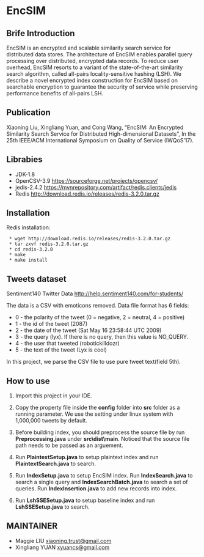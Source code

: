 # EncSIM


## Brife Introduction
EncSIM is an encrypted and scalable similarity search service for distributed data stores. The architecture of EncSIM enables parallel query processing over distributed, encrypted data records. To reduce user overhead, EncSIM resorts to a variant of the state-of-the-art similarity search algorithm, called all-pairs locality-sensitive hashing (LSH). We describe a novel encrypted index construction for EncSIM based on searchable encryption to guarantee the security of service while preserving performance benefits of all-pairs LSH.

## Publication
Xiaoning Liu, Xingliang Yuan, and Cong Wang, “EncSIM: An Encrypted Similarity Search Service for Distributed High-dimensional Datasets”, In the 25th IEEE/ACM International Symposium on Quality of Service (IWQoS’17).

## Librabies
- JDK-1.8
- OpenCSV-3.9 https://sourceforge.net/projects/opencsv/
- jedis-2.4.2 https://mvnrepository.com/artifact/redis.clients/jedis
- Redis http://download.redis.io/releases/redis-3.2.0.tar.gz

## Installation
Redis installation:

```
 * wget http://download.redis.io/releases/redis-3.2.0.tar.gz
 * tar zxvf redis-3.2.0.tar.gz
 * cd redis-3.2.0
 * make
 * make install
```

## Tweets dataset
Sentiment140 Twitter Data http://help.sentiment140.com/for-students/

The data is a CSV with emoticons removed. Data file format has 6 fields:
- 0 - the polarity of the tweet (0 = negative, 2 = neutral, 4 = positive)
- 1 - the id of the tweet (2087)
- 2 - the date of the tweet (Sat May 16 23:58:44 UTC 2009)
- 3 - the query (lyx). If there is no query, then this value is NO_QUERY.
- 4 - the user that tweeted (robotickilldozr)
- 5 - the text of the tweet (Lyx is cool)

In this project, we parse the CSV file to use pure tweet text(field 5th).

## How to use
1. Import this project in your IDE.

2. Copy the property file inside the **config** folder into **src** folder as a running parameter. We use the setting under linux system with 1,000,000 tweets by default.

3. Before building index, you should preprocess the source file by run **Preprocessing.java** under **src\dist\main**. Noticed that the source file path needs to be passed as an arguement.

4. Run **PlaintextSetup.java** to setup plaintext index and run **PlaintextSearch.java** to search.

5. Run **IndexSetup.java** to setup EncSIM index. Run **IndexSearch.java** to search a single query and **IndexSearchBatch.java** to search a set of queries. Run **IndexInsertion.java** to add new records into index.

6. Run **LshSSESetup.java** to setup baseline index and run **LshSSESetup.java** to search.

## MAINTAINER
- Maggie LIU xiaoning.trust@gmail.com
- Xingliang YUAN xyuancs@gmail.com

